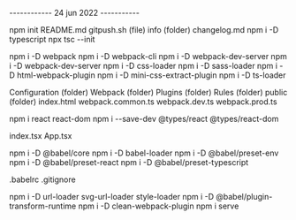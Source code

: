 ------------ 24 jun 2022 -----------

npm init
README.md
gitpush.sh (file)
info (folder)
changelog.md
npm i -D typescript
npx tsc --init

<!-- Webpack  -->

npm i -D webpack
npm i -D webpack-cli
npm i -D webpack-dev-server
npm i -D webpack-dev-server
npm i -D css-loader
npm i -D sass-loader
npm i -D html-webpack-plugin
npm i -D mini-css-extract-plugin
npm i -D ts-loader

Configuration (folder)
Webpack (folder)
Plugins (folder)
Rules (folder)
public (folder)
index.html
webpack.common.ts
webpack.dev.ts
webpack.prod.ts

<!-- React -->

npm i react react-dom
npm i --save-dev @types/react @types/react-dom

index.tsx
App.tsx

npm i -D @babel/core
npm i -D babel-loader
npm i -D @babel/preset-env
npm i -D @babel/preset-react
npm i -D @babel/preset-typescript

.babelrc
.gitignore

npm i -D url-loader svg-url-loader style-loader
npm i -D @babel/plugin-transform-runtime
npm i -D clean-webpack-plugin
npm i serve
            